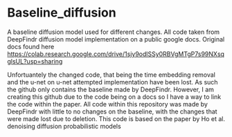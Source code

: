 # Baseline_diffusion
A baseline diffusion model used for different changes.
All code taken from DeepFindr diffusion model implementation on a public google docs. Original docs found here https://colab.research.google.com/drive/1sjy9odlSSy0RBVgMTgP7s99NXsqglsUL?usp=sharing

Unfortuantely the changed code, that being the time embedding removal and the u-net on u-net attempted implementation have been lost. As such the github only contains the baseline made by DeepFindr. However, I am creating this github due to the code being on a docs so I have a way to link the code within the paper. All code within this repository was made by DeepFindr with little to no changes on the baseline, with the changes that were made lost due to deletion. This code is based on the paper by Ho et al. denoising diffusion probabilistic models
